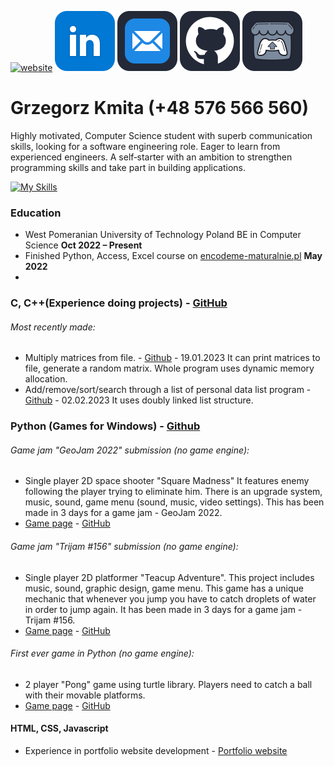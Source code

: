   [![website](https://raw.githubusercontent.com/Jirafey/grzegorzkmita.com/main/icon/icon3.png)](https://grzegorzkmita.com) [![linkedin](https://raw.githubusercontent.com/Jirafey/Jirafey/36d88da2328b253eb5e1a7813d9926d546282e6d/images/linkedin-48.svg)](https://www.linkedin.com/in/grzegorzkmita) [![email](https://raw.githubusercontent.com/Jirafey/Jirafey/45ddf46127a9ad7f5a6082d4b0d2964e1c7ba6ad/images/mail-48.svg)](mailto:grzegorzkmita@tuta.io) [![github](https://raw.githubusercontent.com/Jirafey/Jirafey/45ddf46127a9ad7f5a6082d4b0d2964e1c7ba6ad/images/github-48.svg)](https://github.com/Jirafey) [![itch.io](https://raw.githubusercontent.com/Jirafey/Jirafey/45ddf46127a9ad7f5a6082d4b0d2964e1c7ba6ad/images/itch-48.svg)](https://jirafey.itch.io/)
   #  **Grzegorz Kmita** (+48 576 566 560)
   
Highly motivated, Computer Science student with superb communication skills, looking for a software engineering role. Eager to learn from experienced engineers. A self‑starter with an ambition to strengthen programming skills and take part in building applications.

[![My Skills](https://skillicons.dev/icons?i=git,vercel,stackoverflow,vscode,visualstudio,unity,python,c,cpp,html,css,javascript,discord,matlab)](https://github.com/Jirafey)
### Education
* West Pomeranian University of Technology Poland
BE in Computer Science **Oct 2022 – Present**
* Finished Python, Access, Excel course on [ encodeme-maturalnie.pl](https://encodeme-maturalnie.pl) **May 2022**
* 

### **C, C++**(Experience doing projects) - [GitHub](https://github.com/Jirafey/Computer-Science)

###### Most recently made:
- Multiply matrices from file. - [Github](https://github.com/Jirafey/Computer-Science/blob/main/Semester-1/C/projects/labs/lab10-11/README.md) -  19.01.2023 
It can print matrices to file, generate a random matrix. Whole program uses dynamic memory allocation.
- Add/remove/sort/search through a list of personal data list program - [Github](https://github.com/Jirafey/Computer-Science/blob/main/Semester-1/C/projects/list/doubly_linked_list_managment.c) - 02.02.2023
It uses doubly linked list structure. 

### **Python** (Games for Windows) -  [Github](https://github.com/Jirafey/Jirafey)
###### Game jam "GeoJam 2022" submission (no game engine):
* Single player 2D space shooter "Square Madness"
It features enemy following the player trying to eliminate him. There is an upgrade system, music, sound, game menu (sound, music, video settings).
This has been made in 3 days for a game jam - GeoJam 2022.
* [Game page](https://jirafey.itch.io/Square-Madness) - [GitHub](https://github.com/Jirafey/Square-Madness)

###### Game jam "Trijam #156" submission (no game engine):
* Single player 2D platformer "Teacup Adventure". This project includes music, sound, graphic design, game menu. This game has a unique mechanic that whenever you jump you have to catch droplets of water in order to jump again.
It has been made in 3 days for a game jam - Trijam #156. 
* [Game page](https://jirafey.itch.io/Teacup-Adventure) - [GitHub](https://github.com/Jirafey/Teacup-Adventure)
###### First ever game in Python (no game engine):
* 2 player "Pong" game using turtle library.
Players need to catch a ball with their movable platforms.
* [Game page](https://jirafey.itch.io/pong) - [GitHub](https://github.com/Jirafey/pong)
#### **HTML, CSS, Javascript**
* Experience in portfolio website development - [Portfolio website](https://grzegorzkmita.com)

 
